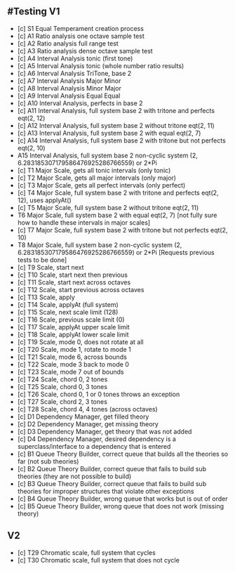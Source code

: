 #Testing
V1
--
- [c] S1 Equal Temperament creation process
- [c] A1 Ratio analysis one octave sample test
- [c] A2 Ratio analysis full range test
- [c] A3 Ratio analysis dense octave sample test
- [c] A4 Interval Analysis tonic (first tone)
- [c] A5 Interval Analysis tonic (whole number ratio results)
- [c] A6 Interval Analysis TriTone, base 2 
- [c] A7 Interval Analysis Major Minor
- [c] A8 Interval Analysis Minor Major
- [c] A9 Interval Analysis Equal Equal
- [c] A10 Interval Analysis, perfects in base 2
- [c] A11 Interval Analysis, full system base 2 with tritone and perfects eqt(2, 12)
- [c] A12 Interval Analysis, full system base 2 without tritone eqt(2, 11)
- [c] A13 Interval Analysis, full system base 2 with equal eqt(2, 7)
- [c] A14 Interval Analysis, full system base 2 with tritone but not perfects eqt(2, 10)
- A15 Interval Analysis, full system base 2 non-cyclic system (2, 6.283185307179586476925286766559) or 2*Pi
- [c] T1 Major Scale, gets all tonic intervals (only tonic)
- [c] T2 Major Scale, gets all major intervals (only major)
- [c] T3 Major Scale, gets all perfect intervals (only perfect)
- [c] T4 Major Scale, full system base 2 with tritone and perfects eqt(2, 12), uses applyAt()
- [c] T5 Major Scale, full system base 2 without tritone eqt(2, 11)
- T6 Major Scale, full system base 2 with equal eqt(2, 7) [not fully sure how to handle these intervals in major scales]
- [c] T7 Major Scale, full system base 2 with tritone but not perfects eqt(2, 10)
- T8 Major Scale, full system base 2 non-cyclic system (2, 6.283185307179586476925286766559) or 2*Pi [Requests previous tests to be done]
- [c] T9 Scale, start next
- [c] T10 Scale, start next then previous
- [c] T11 Scale, start next across octaves
- [c] T12 Scale, start previous across octaves
- [c] T13 Scale, apply
- [c] T14 Scale, applyAt (full system)
- [c] T15 Scale, next scale limit (128)
- [c] T16 Scale, previous scale limit (0)
- [c] T17 Scale, applyAt upper scale limit
- [c] T18 Scale, applyAt lower scale limit
- [c] T19 Scale, mode 0, does not rotate at all
- [c] T20 Scale, mode 1, rotate to mode 1
- [c] T21 Scale, mode 6, across bounds
- [c] T22 Scale, mode 3 back to mode 0
- [c] T23 Scale, mode 7 out of bounds
- [c] T24 Scale, chord 0, 2 tones 
- [c] T25 Scale, chord 0, 3 tones
- [c] T26 Scale, chord 0, 1 or 0 tones throws an exception
- [c] T27 Scale, chord 2, 3 tones
- [c] T28 Scale, chord 4, 4 tones (across octaves)
- [c] D1 Dependency Manager, get filled theory
- [c] D2 Dependency Manager, get missing theory
- [c] D3 Dependency Manager, get theory that was not added
- [c] D4 Dependency Manager, desired dependency is a superclass/interface to a dependency that is entered 
- [c] B1 Queue Theory Builder, correct queue that builds all the theories so far (not sub theories)
- [c] B2 Queue Theory Builder, correct queue that fails to build sub theories (they are not possible to build)
- [c] B3 Queue Theory Builder, correct queue that fails to build sub theories for improper structures that violate other exceptions
- [c] B4 Queue Theory Builder, wrong queue that works but is out of order
- [c] B5 Queue Theory Builder, wrong queue that does not work (missing theory)

V2
--
- [c] T29 Chromatic scale, full system that cycles
- [c] T30 Chromatic scale, full system that does not cycle